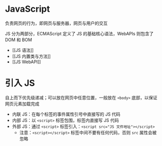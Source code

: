 # JavaScript

负责网页的行为，即网页与服务器，网页与用户的交互

JS 分为两部分，ECMAScript 定义了 JS 的基础核心语法，WebAPIs 则包含了 DOM 和 BOM

- [[JS 语法]]
- [[JS 内置类与方法]]
- [[JS WebAPI]]

# 引入 JS

自上而下优先级递减；可以放在网页中任意位置，一般放在 `<body>` 底部，以保证网页元素加载完成
- 内联 JS：在每个标签的事件属性引号中直接写的 JS 代码
- 内部 JS：以 `<script>` 标签包围，标签内直接写 JS 代码
- 外部 JS：通过 `<script>` 标签引入：`<script src="JS 文件地址"></script>`
	- 注意：`<script></script>` 标签中间不要有任何代码，否则 `src` 属性会被忽略